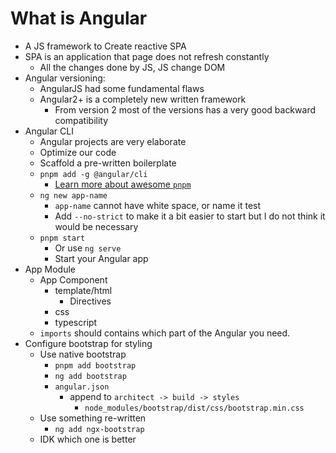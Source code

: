 # What is Angular

-   A JS framework to Create reactive SPA
-   SPA is an application that page does not refresh constantly
    -   All the changes done by JS, JS change DOM
-   Angular versioning:
    -   AngularJS had some fundamental flaws
    -   Angular2+ is a completely new written framework
        -   From version 2 most of the versions has a very good backward compatibility
-   Angular CLI
    -   Angular projects are very elaborate
    -   Optimize our code
    -   Scaffold a pre-written boilerplate
    -   `pnpm add -g @angular/cli`
        -   [Learn more about awesome `pnpm`](https://pnpm.io/)
    -   `ng new app-name`
        -   `app-name` cannot have white space, or name it test
        -   Add `--no-strict` to make it a bit easier to start but I do not think it would be necessary
    -   `pnpm start`
        -   Or use `ng serve`
        -   Start your Angular app
-   App Module
    -   App Component
        -   template/html
            -   Directives
        -   css
        -   typescript
    -   `imports` should contains which part of the Angular you need.
-   Configure bootstrap for styling
    -   Use native bootstrap
        -   `pnpm add bootstrap`
        -   `ng add bootstrap`
        -   `angular.json`
            -   append to `architect -> build -> styles`
                -   `node_modules/bootstrap/dist/css/bootstrap.min.css`
    -   Use something re-written
        -   `ng add ngx-bootstrap`
    -   IDK which one is better
